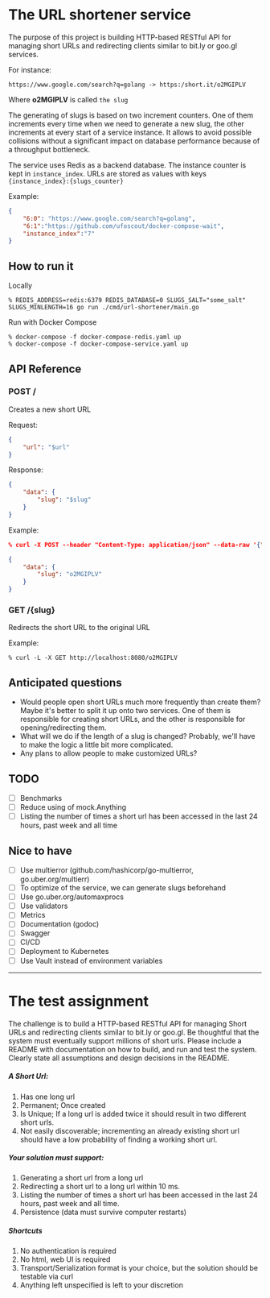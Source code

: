 # The URL shortener service
The purpose of this project is building HTTP-based RESTful API for managing short URLs and redirecting clients similar to bit.ly or goo.gl services.

For instance:
```
https://www.google.com/search?q=golang -> https:/short.it/o2MGIPLV
```

Where **o2MGIPLV** is called `the slug`

The generating of slugs is based on two increment counters. One of them increments every time when we need to generate a new slug, the other increments at every start of a service instance. It allows to avoid possible collisions without a significant impact on database performance because of a throughput bottleneck.

The service uses Redis as a backend database. The instance counter is kept in `instance_index`. URLs are stored as values with keys `{instance_index}:{slugs_counter}`

Example:
```json
{
    "6:0": "https://www.google.com/search?q=golang",
    "6:1":"https://github.com/ufoscout/docker-compose-wait",
    "instance_index":"7"
}
```

## How to run it
Locally
```
% REDIS_ADDRESS=redis:6379 REDIS_DATABASE=0 SLUGS_SALT="some_salt" SLUGS_MINLENGTH=16 go run ./cmd/url-shortener/main.go
```
Run with Docker Compose
```
% docker-compose -f docker-compose-redis.yaml up
% docker-compose -f docker-compose-service.yaml up
```

## API Reference
### POST /
Creates a new short URL

Request:
```json
{
    "url": "$url"
}
```
Response:
```json
{
    "data": {
        "slug": "$slug"
    }
}
```
Example:
```json
% curl -X POST --header "Content-Type: application/json" --data-raw '{"url": "https://www.google.com/search?q=golang"}' http://localhost:8080

{
    "data": {
        "slug": "o2MGIPLV"
    }
}
```

### GET /{slug}
Redirects the short URL to the original URL

Example:
```
% curl -L -X GET http://localhost:8080/o2MGIPLV
```

## Anticipated questions
- Would people open short URLs much more frequently than create them? Maybe it's better to split it up onto two services. One of them is responsible for creating short URLs, and the other is responsible for opening/redirecting them.
- What will we do if the length of a slug is changed? Probably, we'll have to make the logic a little bit more complicated.
- Any plans to allow people to make customized URLs?

## TODO
- [ ] Benchmarks
- [ ] Reduce using of mock.Anything
- [ ] Listing the number of times a short url has been accessed in the last 24 hours, past week and all time

## Nice to have
- [ ] Use multierror (github.com/hashicorp/go-multierror, go.uber.org/multierr)
- [ ] To optimize of the service, we can generate slugs beforehand
- [ ] Use go.uber.org/automaxprocs
- [ ] Use validators
- [ ] Metrics
- [ ] Documentation (godoc)
- [ ] Swagger
- [ ] CI/CD
- [ ] Deployment to Kubernetes
- [ ] Use Vault instead of environment variables

---

# The test assignment
The challenge is to build a HTTP-based RESTful API for managing Short URLs and redirecting
clients similar to bit.ly or goo.gl. Be thoughtful that the system must eventually support millions
of short urls. Please include a README with documentation on how to build, and run and test
the system. Clearly state all assumptions and design decisions in the README.

##### A Short Url:
1. Has one long url
2. Permanent; Once created
3. Is Unique; If a long url is added twice it should result in two different short urls.
4. Not easily discoverable; incrementing an already existing short url should have a low probability of finding a working short url.

##### Your solution must support:
1. Generating a short url from a long url
2. Redirecting a short url to a long url within 10 ms.
3. Listing the number of times a short url has been accessed in the last 24 hours, past
week and all time.
4. Persistence (data must survive computer restarts)

##### Shortcuts
1. No authentication is required
2. No html, web UI is required
3. Transport/Serialization format is your choice, but the solution should be testable via curl
4. Anything left unspecified is left to your discretion
